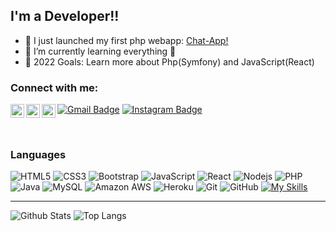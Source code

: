 <!---
Luis4609/Luis4609 is a ✨ special ✨ repository because its `README.md` (this file) appears on your GitHub profile.
You can click the Preview link to take a look at your changes.
--->
## I'm a Developer!!

- 🔭 I just launched my first php webapp: [Chat-App!][chat-app]
- 🌱 I’m currently learning everything 🤣
- 🥅 2022 Goals: Learn more about Php(Symfony) and JavaScript(React)

### Connect with me:

[<img align="left" alt="Luis4609 | Twitter" width="22px" src="https://cdn.jsdelivr.net/npm/simple-icons@v3/icons/twitter.svg" />][twitter]
[<img align="left" alt="Luis4609 | Instagram" width="22px" src="https://cdn.jsdelivr.net/npm/simple-icons@v3/icons/instagram.svg" />][instagram]
[<img align="left" alt="Luis4609 | LinkedIn" width="22px" src="https://cdn.jsdelivr.net/npm/simple-icons@v3/icons/linkedin.svg" />][linkedin]

[![Gmail Badge](https://img.shields.io/badge/-luismonzon4609@gmail.com-c14438?style=flat-square&logo=Gmail&logoColor=white&link=mailto:luismonzon4609@gmail.com)](mailto:luismonzon4609@gmail.com)
[![Instagram Badge](https://img.shields.io/badge/-luism4609-purple?style=flat-square&logo=instagram&logoColor=white&link=https://instagram.com/luism4609/)](https://instagram.com/luism4609)

<br />

### Languages

![HTML5](https://img.shields.io/badge/-Html5-000?&logo=Html5)
![CSS3](https://img.shields.io/badge/-Css3-000?&logo=Css3)
![Bootstrap](https://img.shields.io/badge/-Bootstrap-563D7C?style=flat-square&logo=bootstrap)
![JavaScript](https://img.shields.io/badge/-JavaScript-000?&logo=JavaScript)
![React](https://img.shields.io/badge/-React-black?style=flat-square&logo=react)
![Nodejs](https://img.shields.io/badge/-Nodejs-black?style=flat-square&logo=Node.js)
![PHP](https://img.shields.io/badge/-php-000?&logo=Php&logoColor=007396)
![Java](https://img.shields.io/badge/-Java-000?&logo=Java&logoColor=007396)
![MySQL](https://img.shields.io/badge/-SQL-000?&logo=MySQL)
![Amazon AWS](https://img.shields.io/badge/Amazon%20AWS-232F3E?style=flat-square&logo=amazon-aws)
![Heroku](https://img.shields.io/badge/-Heroku-430098?style=flat-square&logo=heroku)
![Git](https://img.shields.io/badge/-Git-black?style=flat-square&logo=git)
![GitHub](https://img.shields.io/badge/-GitHub-181717?style=flat-square&logo=github)
[![My Skills](https://skillicons.dev/icons?i=js,html,css,react,nodejs,mongodb,nextjs,docker,java,spring,aws,git,github)](https://skillicons.dev)

---

![Github Stats](https://github-readme-stats.vercel.app/api?username=Luis4609&count_private=true&show_icons=true&include_all_commits=true)
![Top Langs](https://github-readme-stats.vercel.app/api/top-langs/?username=Luis4609&hide=TeX&layout=compact)


[website]: https://github.com/Luis4609
[chat-app]: https://github.com/Luis4609/Chat-App
[twitter]: https://twitter.com/LuisMon4609
[instagram]: https://www.instagram.com/luism4609/
[linkedin]: https://www.linkedin.com/in/luis-monzon-pedreira-174b13133/

